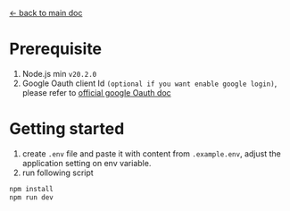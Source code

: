 [<- back to main doc](../README.md#usage)
# Prerequisite
1. Node.js min ``v20.2.0``
2. Google Oauth client Id ``(optional if you want enable google login)``, please refer to [official google Oauth doc](https://developers.google.com/identity/protocols/oauth2)
# Getting started
1. create ``.env`` file and paste it with content from ``.example.env``, adjust the application setting on env variable.
2. run following script
```bash
npm install
npm run dev
```